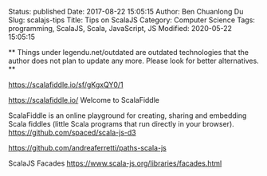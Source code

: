 Status: published
Date: 2017-08-22 15:05:15
Author: Ben Chuanlong Du
Slug: scalajs-tips
Title: Tips on ScalaJS
Category: Computer Science
Tags: programming, ScalaJS, Scala, JavaScript, JS
Modified: 2020-05-22 15:05:15

**
Things under legendu.net/outdated are outdated technologies 
that the author does not plan to update any more. 
Please look for better alternatives.
**


https://scalafiddle.io/sf/gKgxQY0/1

https://scalafiddle.io/
Welcome to ScalaFiddle

ScalaFiddle is an online playground for creating, sharing and embedding Scala fiddles (little Scala programs that run directly in your browser).
https://github.com/spaced/scala-js-d3

https://github.com/andreaferretti/paths-scala-js

ScalaJS Facades
https://www.scala-js.org/libraries/facades.html


